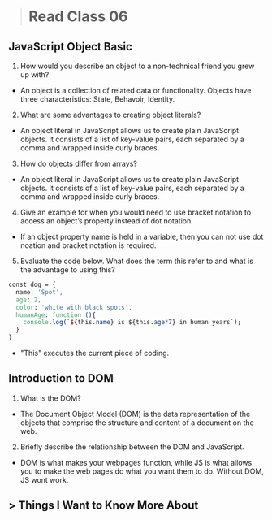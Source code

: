 > # Read Class 06

## JavaScript Object Basic

1. How would you describe an object to a non-technical friend you grew up with?

- An object is a collection of related data or functionality. Objects have three characteristics: State, Behavoir, Identity.

2. What are some advantages to creating object literals?

- An object literal in JavaScript allows us to create plain JavaScript objects. It consists of a list of key-value pairs, each separated by a comma and wrapped inside curly braces.

3. How do objects differ from arrays?

- An object literal in JavaScript allows us to create plain JavaScript objects. It consists of a list of key-value pairs, each separated by a comma and wrapped inside curly braces.

4. Give an example for when you would need to use bracket notation to access an object’s property instead of dot notation.

- If an object property name is held in a variable, then you can not use dot noation and bracket notation is required.

5. Evaluate the code below. What does the term this refer to and what is the advantage to using this?

```css
const dog = {
  name: 'Spot',
  age: 2,
  color: 'white with black spots',
  humanAge: function (){
    console.log(`${this.name} is ${this.age*7} in human years`);
  }
}
```

- "This" executes the current piece of coding.

## Introduction to DOM

1. What is the DOM?

- The Document Object Model (DOM) is the data representation of the objects that comprise the structure and content of a document on the web.

2. Briefly describe the relationship between the DOM and JavaScript.

- DOM is what makes your webpages function, while JS is what allows you to make the web pages do what you want them to do. Without DOM, JS wont work.

## > Things I Want to Know More About
